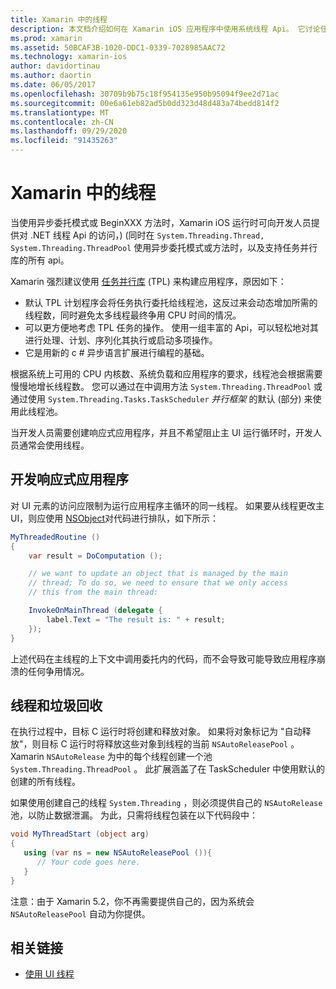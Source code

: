 ```yaml
---
title: Xamarin 中的线程
description: 本文档介绍如何在 Xamarin iOS 应用程序中使用系统线程 Api。 它讨论任务并行库、构建响应式应用程序和垃圾回收。
ms.prod: xamarin
ms.assetid: 50BCAF3B-1020-DDC1-0339-7028985AAC72
ms.technology: xamarin-ios
author: davidortinau
ms.author: daortin
ms.date: 06/05/2017
ms.openlocfilehash: 30709b9b75c18f954135e950b95094f9ee2d71ac
ms.sourcegitcommit: 00e6a61eb82ad5b0dd323d48d483a74bedd814f2
ms.translationtype: MT
ms.contentlocale: zh-CN
ms.lasthandoff: 09/29/2020
ms.locfileid: "91435263"
---
```

# <a name="threading-in-xamarinios"></a>Xamarin 中的线程

当使用异步委托模式或 BeginXXX 方法时，Xamarin iOS 运行时可向开发人员提供对 .NET 线程 Api 的访问，)  (同时在 `System.Threading.Thread, System.Threading.ThreadPool` 使用异步委托模式或方法时，以及支持任务并行库的所有 api。

Xamarin 强烈建议使用 [任务并行库](/dotnet/standard/parallel-programming/task-parallel-library-tpl) (TPL) 来构建应用程序，原因如下：

- 默认 TPL 计划程序会将任务执行委托给线程池，这反过来会动态增加所需的线程数，同时避免太多线程最终争用 CPU 时间的情况。 
- 可以更方便地考虑 TPL 任务的操作。 使用一组丰富的 Api，可以轻松地对其进行处理、计划、序列化其执行或启动多项操作。 
- 它是用新的 c # 异步语言扩展进行编程的基础。 

根据系统上可用的 CPU 内核数、系统负载和应用程序的要求，线程池会根据需要慢慢地增长线程数。 您可以通过在中调用方法 `System.Threading.ThreadPool` 或通过使用 `System.Threading.Tasks.TaskScheduler` *并行框架* 的默认 (部分) 来使用此线程池。

当开发人员需要创建响应式应用程序，并且不希望阻止主 UI 运行循环时，开发人员通常会使用线程。

 <a name="Developing_Responsive_Applications"></a>

## <a name="developing-responsive-applications"></a>开发响应式应用程序

对 UI 元素的访问应限制为运行应用程序主循环的同一线程。 如果要从线程更改主 UI，则应使用 [NSObject](xref:Foundation.NSObject)对代码进行排队，如下所示：

```csharp
MyThreadedRoutine ()  
{  
    var result = DoComputation ();  

    // we want to update an object that is managed by the main
    // thread; To do so, we need to ensure that we only access
    // this from the main thread:

    InvokeOnMainThread (delegate {  
        label.Text = "The result is: " + result;  
    });
}
```

上述代码在主线程的上下文中调用委托内的代码，而不会导致可能导致应用程序崩溃的任何争用情况。

 <a name="Threading_and_Garbage_Collection"></a>

## <a name="threading-and-garbage-collection"></a>线程和垃圾回收

在执行过程中，目标 C 运行时将创建和释放对象。 如果将对象标记为 "自动释放"，则目标 C 运行时将释放这些对象到线程的当前 `NSAutoReleasePool` 。 Xamarin `NSAutoRelease` 为中的每个线程创建一个池 `System.Threading.ThreadPool` 。 此扩展涵盖了在 TaskScheduler 中使用默认的创建的所有线程。

如果使用创建自己的线程 `System.Threading` ，则必须提供自己的 `NSAutoRelease` 池，以防止数据泄漏。 为此，只需将线程包装在以下代码段中：

```csharp
void MyThreadStart (object arg)
{
   using (var ns = new NSAutoReleasePool ()){
      // Your code goes here.
   }
}
```

注意：由于 Xamarin 5.2，你不再需要提供自己的，因为系统会 `NSAutoReleasePool` 自动为你提供。

## <a name="related-links"></a>相关链接

- [使用 UI 线程](~/ios/user-interface/ios-ui/ui-thread.md)